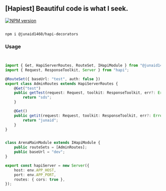 ## [Hapiest] Beautiful code is what I seek.
<span class="badge-npmversion"><a href="https://www.npmjs.com/package/@junaid1460/hapiest" title="View this project on NPM"><img src="https://img.shields.io/npm/v/@junaid1460/hapiest.svg" alt="NPM version" /></a></span>

```shell

npm i @junaid1460/hapi-decorators
```

### Usage

```typescript


import { Get, HapiServerRoutes, RouteSet, IHapiModule } from "@junaid1460/hapiest";
import { Request, ResponseToolkit, Server } from "hapi";

@RouteSet({ baseUrl: "test", auth: false })
export class AdminRoutes extends HapiServerRoutes {
    @Get("test")
    public getTest(request: Request, toolkit: ResponseToolkit, err?: Error) {
        return "sds";
    }

    @Get()
    public getit(request: Request, toolkit: ResponseToolkit, err?: Error) {
        return "junaid";
    }
}


class ArenaMainModule extends IHapiModule {
    public routeSets = [AdminRoutes];
    public baseUrl = "dev";
}

export const hapiServer = new Server({
    host: env.APP_HOST,
    port: env.APP_PORT,
    routes: { cors: true },
});

```